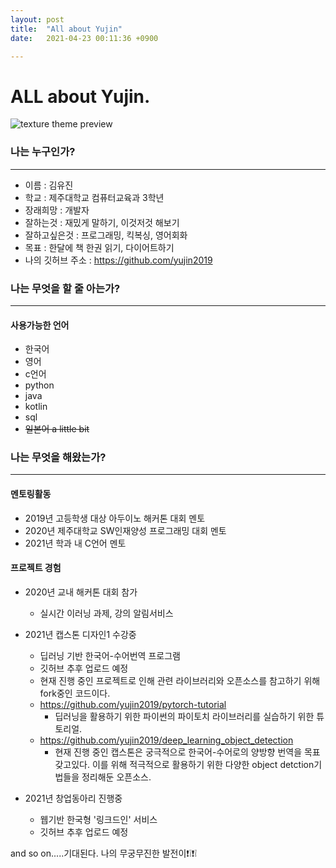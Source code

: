 ```yaml
---
layout: post
title:  "All about Yujin"
date:   2021-04-23 00:11:36 +0900

---
```

ALL about Yujin.
======

![texture theme preview](\IMG.jpg) 
### 나는 누구인가?
---
- 이름 : 김유진
- 학교 : 제주대학교 컴퓨터교육과 3학년
- 장래희망 : 개발자
- 잘하는것 : 재밌게 말하기, 이것저것 해보기
- 잘하고싶은것 : 프로그래밍, 킥복싱, 영어회화
- 목표 : 한달에 책 한권 읽기, 다이어트하기
- 나의 깃허브 주소 : https://github.com/yujin2019

### 나는 무엇을 할 줄 아는가?
---
#### 사용가능한 언어
+ 한국어
+ 영어
+ c언어
+ python
+ java
+ kotlin
+ sql
+ ~~일본어 a little bit~~

### 나는 무엇을 해왔는가?
---
#### 멘토링활동
+ 2019년 고등학생 대상 아두이노 해커톤 대회 멘토
+ 2020년 제주대학교 SW인재양성 프로그래밍 대회 멘토
+ 2021년 학과 내  C언어 멘토

#### 프로젝트 경험
+ 2020년 교내 해커톤 대회 참가
    - 실시간 이러닝 과제, 강의 알림서비스
+ 2021년 캡스톤 디자인1 수강중
    - 딥러닝 기반 한국어-수어번역 프로그램
    - 깃허브 추후 업로드 예정
    -  현재 진행 중인 프로젝트로 인해 관련 라이브러리와 오픈소스를 참고하기 위해 fork중인 코드이다.
    - https://github.com/yujin2019/pytorch-tutorial
        + 딥러닝을 활용하기 위한 파이썬의 파이토치 라이브러리를 실습하기 위한 튜토리얼.
    -  https://github.com/yujin2019/deep_learning_object_detection
        +   현재 진행 중인 캡스톤은 궁극적으로 한국어-수어로의 양방향 번역을 목표 갖고있다. 이를 위해 적극적으로 활용하기 위한 다양한 object detction기법들을 정리해둔 오픈소스.

+ 2021년 창업동아리 진행중
    - 웹기반 한국형 '링크드인' 서비스
    - 깃허브 추후 업로드 예정

and so on.....기대된다. 나의 무궁무진한 발전이❗❕❗❕





<!--
Check out the [Jekyll docs][jekyll-docs] for more info on how to get the most out of Jekyll. File all bugs/feature requests at [Jekyll’s GitHub repo][jekyll-gh]. If you have questions, you can ask them on [Jekyll Talk][jekyll-talk].

[jekyll-docs]: https://jekyllrb.com/docs/home
[jekyll-gh]:   https://github.com/jekyll/jekyll
[jekyll-talk]: https://talk.jekyllrb.com/
-->